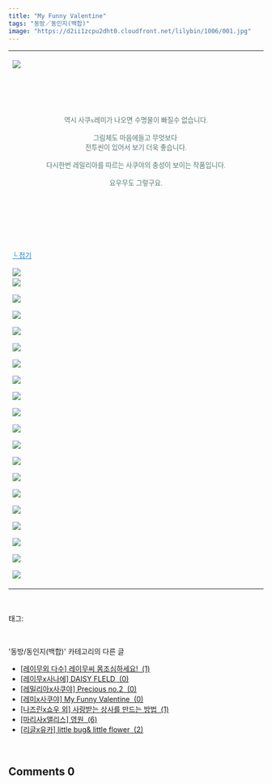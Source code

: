 ```yaml
---
title: "My Funny Valentine"
tags: "동방／동인지(백합)"
image: "https://d2ii1zcpu2dht0.cloudfront.net/lilybin/1006/001.jpg"
---
```

<div class="article">
<div class="area_view">
<div><table border="0" style="border-collapse:collapse"><colgroup><col style="width:1078px"/></colgroup><tbody valign="top"><tr><td valign="middle"><p style="text-align: justify"><img src="{{ site.imgserver9 }}/lilybin/1006/001.jpg"/><span style="color:#557a74; font-family:돋움; font-size:10pt"> 
</span></p><p style="text-align: justify"> 
 </p><p style="text-align: justify"> 
 </p><p style="text-align: center"><span style="color:#557a74; font-family:돋움; font-size:10pt">역시 사쿠x레미가 나오면 수명물이 빠질수 없습니다.
</span></p><p style="text-align: center"><span style="color:#557a74; font-family:돋움; font-size:10pt">그림체도 마음에들고 무엇보다 <br/>전투씬이 있어서 보기 더욱 좋습니다.
</span></p><p style="text-align: center"><span style="color:#557a74; font-family:돋움; font-size:10pt">다시한번 레밀리아를 따르는 사쿠야의 충성이 보이는 작품입니다.
</span></p><p style="text-align: center"><span style="color:#557a74; font-family:돋움; font-size:10pt">요우무도 그렇구요.
</span></p><p style="text-align: justify"> 
 </p><p style="text-align: justify"> 
 </p><p style="text-align: justify"> 
 </p><p style="text-align: justify"><a href="http://blog.naver.com/PostView.nhn?blogId=cjb0236&amp;logNo=150125001243&amp;parentCategoryNo=&amp;categoryNo=41&amp;viewDate=&amp;isShowPopularPosts=false&amp;from=postView"><span style="color:#0482d6; font-family:돋움; font-size:10pt; text-decoration:underline">└ 접기</span></a><span style="color:#557a74; font-family:돋움; font-size:10pt">
</span></p><p style="text-align: justify"><img src="{{ site.imgserver9 }}/lilybin/1006/002.jpg"/><span style="color:#557a74; font-family:돋움; font-size:10pt"><br/><img src="{{ site.imgserver9 }}/lilybin/1006/003.jpg"/><br/><br/><img src="{{ site.imgserver9 }}/lilybin/1006/004.jpg"/><br/><br/><img src="{{ site.imgserver9 }}/lilybin/1006/005.jpg"/><br/><br/><img src="{{ site.imgserver9 }}/lilybin/1006/006.jpg"/><br/><br/><img src="{{ site.imgserver9 }}/lilybin/1006/007.jpg"/><br/><br/><img src="{{ site.imgserver9 }}/lilybin/1006/008.jpg"/><br/><br/><img src="{{ site.imgserver9 }}/lilybin/1006/009.jpg"/><br/><br/><img src="{{ site.imgserver9 }}/lilybin/1006/010.jpg"/><br/><br/><img src="{{ site.imgserver9 }}/lilybin/1006/011.jpg"/><br/><br/><img src="{{ site.imgserver9 }}/lilybin/1006/012.jpg"/><br/><br/><img src="{{ site.imgserver9 }}/lilybin/1006/013.jpg"/><br/><br/><img src="{{ site.imgserver9 }}/lilybin/1006/014.jpg"/><br/><br/><img src="{{ site.imgserver9 }}/lilybin/1006/015.jpg"/><br/><br/><img src="{{ site.imgserver9 }}/lilybin/1006/016.jpg"/><br/><br/><img src="{{ site.imgserver9 }}/lilybin/1006/017.jpg"/><br/><br/><img src="{{ site.imgserver9 }}/lilybin/1006/018.jpg"/><br/><br/><img src="{{ site.imgserver9 }}/lilybin/1006/019.jpg"/><br/><br/><img src="{{ site.imgserver9 }}/lilybin/1006/020.jpg"/><br/><br/><img src="{{ site.imgserver9 }}/lilybin/1006/021.jpg"/>
</span></p></td></tr></tbody></table></div>
</div></div><br/>
<div class="tagTrail">
<p>태그: </p>
<ul>
</ul>
</div><br/>
<div class="another">
<p>'동방/동인지(백합)' 카테고리의 다른 글</p>
<ul>
<li><a href="/lilybin_1009">
[레이무외 다수] 레이무씨 몸조심하세요!  (1)
</a></li>
<li><a href="/lilybin_1008">
[레이무x사나에] DAISY FLELD  (0)
</a></li>
<li><a href="/lilybin_1007">
[레밀리아x사쿠야] Precious no.2  (0)
</a></li>
<li><a href="/lilybin_1006">
[레미x사쿠야] My Funny Valentine  (0)
</a></li>
<li><a href="/lilybin_1005">
[나즈린x쇼우 외] 사랑받는 상사를 만드는 방법  (1)
</a></li>
<li><a href="/lilybin_1004">
[마리사x앨리스] 영원  (6)
</a></li>
<li><a href="/lilybin_1003">
[리글x유카] little bug&amp; little flower  (2)
</a></li>
</ul>
</div><br/>
<div class="comment">
<h2 class="bold">Comments <span id="commentCount1006">0</span></h2>
<div style="clear:both;">
<div id="entry1006Comment" style="display:block">
</div>
</div>
</div><br/>
<br/>
<p id="refer"></p>
<br/>

